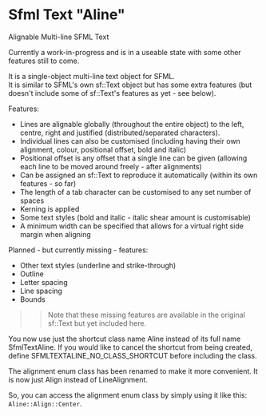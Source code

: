 # Sfml Text "Aline"
 Alignable Multi-line SFML Text

Currently a work-in-progress and is in a useable state with some other features still to come.

It is a single-object multi-line text object for SFML.  
It is similar to SFML's own sf::Text object but has some extra features (but doesn't include some of sf::Text's features as yet - see below).

Features:
- Lines are alignable globally (throughout the entire object) to the left, centre, right and justified (distributed/separated characters).
- Individual lines can also be customised (including having their own alignment, colour, positional offset, bold and italic)
- Positional offset is any offset that a single line can be given (allowing each line to be moved around freely - after alignments)
- Can be assigned an sf::Text to reproduce it automatically (within its own features - so far)
- The length of a tab character can be customised to any set number of spaces
- Kerning is applied
- Some text styles (bold and italic - italic shear amount is customisable)
- A minimum width can be specified that allows for a virtual right side margin when aligning

Planned - but currently missing - features:
- Other text styles (underline and strike-through)
- Outline
- Letter spacing
- Line spacing
- Bounds
>> Note that these missing features are available in the original sf::Text but yet included here.

You now use just the shortcut class name Aline instead of its full name SfmlTextAline. If you would like to cancel the shortcut from being created, define SFMLTEXTALINE_NO_CLASS_SHORTCUT before including the class.

The alignment enum class has been renamed to make it more convenient. It is now just Align instead of LineAlignment.

So, you can access the alignment enum class by simply using it like this: `Aline::Align::Center`.
